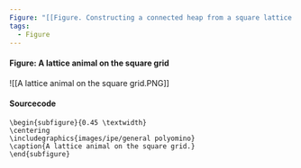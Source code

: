 ```yaml
---
Figure: "[[Figure. Constructing a connected heap from a square lattice animal]]"
tags:
  - Figure
---
```

#### Figure: A lattice animal on the square grid

![[A lattice animal on the square grid.PNG]]

#### Sourcecode

```
\begin{subfigure}{0.45 \textwidth}
\centering
\includegraphics{images/ipe/general polyomino}
\caption{A lattice animal on the square grid.}
\end{subfigure}
```